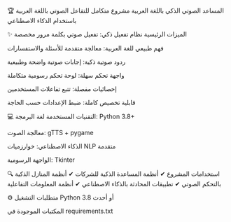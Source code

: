 🏆 المساعد الصوتي الذكي باللغة العربية
مشروع متكامل للتفاعل الصوتي باللغة العربية باستخدام الذكاء الاصطناعي

✨ الميزات الرئيسية
نظام تفعيل ذكي: تفعيل صوتي بكلمة مرور مخصصة

فهم طبيعي للغة العربية: معالجة متقدمة للأسئلة والاستفسارات

ردود صوتية ذكية: إجابات صوتية واضحة وطبيعية

واجهة تحكم سهلة: لوحة تحكم رسومية متكاملة

إحصائيات مفصلة: تتبع تفاعلات المستخدمين

قابلية تخصيص كاملة: ضبط الإعدادات حسب الحاجة

💻 التقنيات المستخدمة
لغة البرمجة: Python 3.8+

معالجة الصوت: gTTS + pygame

الذكاء الاصطناعي: خوارزميات NLP متقدمة

الواجهة الرسومية: Tkinter

🔍 استخدامات المشروع
✔ أنظمة المساعدة الذكية للشركات
✔ أنظمة المنازل الذكية بالتحكم الصوتي
✔ تطبيقات المحادثة بالذكاء الاصطناعي
✔ أنظمة المعلومات التفاعلية

⚙ متطلبات التشغيل
Python 3.8 أو أحدث

المكتبات الموجودة في requirements.txt
